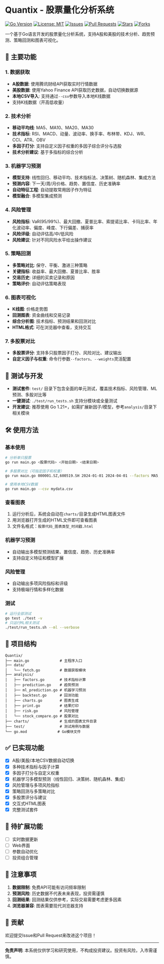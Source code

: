 # Quantix - 股票量化分析系统

[![Go Version](https://img.shields.io/github/go-mod/go-version/sy-vendor/Quantix)](https://golang.org/)
[![License: MIT](https://img.shields.io/badge/License-MIT-yellow.svg)](LICENSE)
[![Issues](https://img.shields.io/github/issues/sy-vendor/Quantix)](https://github.com/sy-vendor/Quantix/issues)
[![Pull Requests](https://img.shields.io/github/issues-pr/sy-vendor/Quantix)](https://github.com/sy-vendor/Quantix/pulls)
[![Stars](https://img.shields.io/github/stars/sy-vendor/Quantix)](https://github.com/sy-vendor/Quantix/stargazers)
[![Forks](https://img.shields.io/github/forks/sy-vendor/Quantix)](https://github.com/sy-vendor/Quantix/network/members)

一个基于Go语言开发的股票量化分析系统，支持A股和美股的技术分析、趋势预测、策略回测和图表可视化。

## 🚀 主要功能

### 1. 数据获取
- **A股数据**: 使用腾讯财经API获取实时行情数据
- **美股数据**: 使用Yahoo Finance API获取历史数据，自动切换数据源
- **本地CSV导入**: 支持通过`--csv`参数导入本地K线数据
- 支持K线数据（开高低收量）

### 2. 技术分析
- **移动平均线**: MA5、MA10、MA20、MA30
- **技术指标**: RSI、MACD、动量、波动率、换手率、布林带、KDJ、WR、CCI、ATR、OBV
- **多因子打分**: 支持自定义因子权重的多因子综合评分与选股
- **技术分析建议**: 基于多指标的综合分析

### 3. 机器学习预测
- **模型支持**: 线性回归、移动平均、技术指标法、决策树、随机森林、集成方法
- **预测内容**: 下一天/周/月价格、趋势、置信度、历史准确率
- **自动特征工程**: 自动提取常用因子作为特征
- **模型融合**: 多模型集成预测

### 4. 风险管理
- **风险指标**: VaR(95/99%)、最大回撤、夏普比率、索提诺比率、卡玛比率、年化波动率、偏度、峰度、下行偏差、捕获率
- **风险评级**: 自动评估高/中/低风险
- **风险建议**: 针对不同风险水平给出操作建议

### 5. 策略回测
- **多策略对比**: 保守、平衡、激进三种策略
- **关键指标**: 收益率、最大回撤、夏普比率、胜率
- **交易历史**: 详细的买卖记录和原因
- **策略评价**: 自动评估策略表现

### 6. 图表可视化
- **K线图**: 价格走势图
- **回测图表**: 资金曲线和交易记录
- **综合分析图**: 技术指标、预测结果和回测对比
- **HTML格式**: 可在浏览器中查看，支持交互

### 7. 多股票对比
- **多股票评分**: 支持多只股票因子打分、风险对比、建议输出
- **自定义因子与权重**: 命令行参数`--factors`、`--weights`灵活配置

## 🧪 测试与开发

- **测试套件**: `test/` 目录下包含全面的单元测试，覆盖技术指标、风险管理、ML预测、多股对比等
- **一键测试**: `./test/run_tests.sh` 支持分模块或全量测试
- **开发建议**: 推荐使用 Go 1.21+，如需扩展新因子/模型，参考`analysis/`目录下相关模块

## 🛠️ 使用方法

### 基本使用
```bash
# 分析单只股票
go run main.go <股票代码> <开始日期> <结束日期>

# 多股票对比（可指定因子和权重）
go run main.go 000001.SZ,600519.SH 2024-01-01 2024-04-01 --factors MA5,RSI,MACD --weights 0.3,0.4,0.3

# 使用本地CSV数据
go run main.go --csv mydata.csv
```

### 查看图表
1. 运行分析后，系统会自动在`charts/`目录生成HTML图表文件
2. 用浏览器打开生成的HTML文件即可查看图表
3. 文件名格式：`股票代码_图表类型_时间戳.html`

### 机器学习预测
- 自动输出多模型预测结果、置信度、趋势、历史准确率
- 支持自定义特征和模型扩展

### 风险管理
- 自动输出多项风险指标和评级
- 支持极端行情和多样化数据

### 测试
```bash
# 运行全部测试
go test ./test -v
# 只运行ML相关测试
./test/run_tests.sh --ml --verbose
```

## 📁 项目结构

```
Quantix/
├── main.go              # 主程序入口
├── data/
│   └── fetch.go         # 数据获取模块
├── analysis/
│   ├── factors.go       # 技术指标计算
│   ├── prediction.go    # 趋势预测
│   ├── ml_prediction.go # 机器学习预测
│   ├── backtest.go      # 回测功能
│   ├── charts.go        # 图表生成
│   ├── print.go         # 结果打印
│   ├── risk.go          # 风险管理
│   └── stock_compare.go # 股票对比
├── charts/              # 生成的图表文件目录
├── test/                # 测试用例与数据
└── go.mod              # Go模块文件
```

## ✅ 已实现功能
- [x] A股/美股/本地CSV数据自动切换
- [x] 多种技术指标与因子计算
- [x] 多因子打分与自定义权重
- [x] 机器学习多模型预测（线性回归、决策树、随机森林、集成）
- [x] 风险管理与多项风险指标
- [x] 策略回测与多策略对比
- [x] 多股票评分与建议
- [x] 交互式HTML图表
- [x] 完整测试套件

## 🚧 待扩展功能
- [ ] 实时数据更新
- [ ] Web界面
- [ ] 参数自动优化
- [ ] 投资组合管理

## 📝 注意事项

1. **数据限制**: 免费API可能有访问频率限制
2. **预测风险**: 历史数据不代表未来表现，投资需谨慎
3. **回测结果**: 回测结果仅供参考，实际交易需要考虑更多因素
4. **浏览器兼容**: 图表需要现代浏览器支持

## 🤝 贡献

欢迎提交Issue和Pull Request来改进这个项目！

---

**免责声明**: 本系统仅供学习和研究使用，不构成投资建议。投资有风险，入市需谨慎。 
